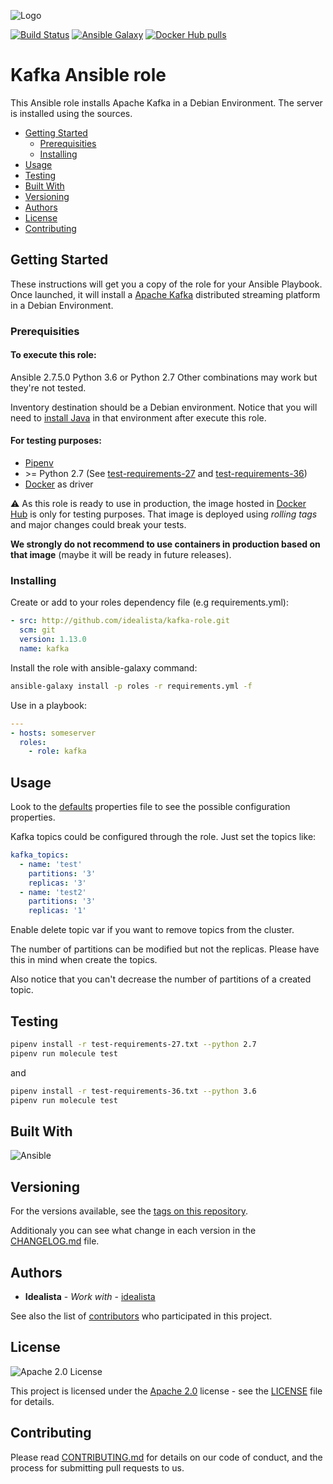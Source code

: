 ![Logo](https://raw.githubusercontent.com/idealista/kafka-role/master/logo.gif)

[![Build Status](https://travis-ci.org/idealista/kafka-role.png)](https://travis-ci.org/idealista/kafka-role)
[![Ansible Galaxy](https://img.shields.io/badge/galaxy-idealista.kafka--role-B62682.svg)](https://galaxy.ansible.com/idealista/kafka-role)
[![Docker Hub pulls](https://img.shields.io/docker/pulls/idealista/kafka.svg)](https://hub.docker.com/r/idealista/kafka/)

# Kafka Ansible role

This Ansible role installs Apache Kafka in a Debian Environment. The server is installed using the sources.

- [Getting Started](#getting-started)
  - [Prerequisities](#prerequisities)
  - [Installing](#installing)
- [Usage](#usage)
- [Testing](#testing)
- [Built With](#built-with)
- [Versioning](#versioning)
- [Authors](#authors)
- [License](#license)
- [Contributing](#contributing)

## Getting Started

These instructions will get you a copy of the role for your Ansible Playbook. Once launched, it will install a [Apache Kafka](https://kafka.apache.org/) distributed streaming platform in a Debian Environment.

### Prerequisities

#### To execute this role:

Ansible 2.7.5.0
Python 3.6 or Python 2.7
Other combinations may work but they're not tested.

Inventory destination should be a Debian environment. Notice that you will need to [install Java](https://github.com/idealista/java_role) in that environment after execute this role.

#### For testing purposes:

* [Pipenv](https://github.com/pypa/pipenv) 
* \>= Python 2.7 (See [test-requirements-27](test-requirements-27.txt) and [test-requirements-36](test-requirements-36.txt))
* [Docker](https://www.docker.com/) as driver

:warning: As this role is ready to use in production, the image hosted in [Docker Hub]((https://hub.docker.com/r/idealista/kafka/)) is only for testing purposes. That image is deployed using *rolling tags* and major changes could break your tests. 

**We strongly do not recommend to use containers in production based on that image** (maybe it will be ready in future releases). 

### Installing

Create or add to your roles dependency file (e.g requirements.yml):

```yml
- src: http://github.com/idealista/kafka-role.git
  scm: git
  version: 1.13.0
  name: kafka
```

Install the role with ansible-galaxy command:

```sh
ansible-galaxy install -p roles -r requirements.yml -f
```

Use in a playbook:

```yml
---
- hosts: someserver
  roles:
    - role: kafka
```

## Usage

Look to the [defaults](defaults/main.yml) properties file to see the possible configuration properties.

Kafka topics could be configured through the role. Just set the topics like:

```yml
kafka_topics:
  - name: 'test'
    partitions: '3'
    replicas: '3'
  - name: 'test2'
    partitions: '3'
    replicas: '1'
```

Enable delete topic var if you want to remove topics from the cluster.

The number of partitions can be modified but not the replicas. Please have this in mind when create the topics.

Also notice that you can't decrease the number of partitions of a created topic.

## Testing

```sh
pipenv install -r test-requirements-27.txt --python 2.7
pipenv run molecule test
```

and

```sh
pipenv install -r test-requirements-36.txt --python 3.6
pipenv run molecule test
```

## Built With

![Ansible](https://img.shields.io/badge/ansible-2.7.5.0-green.svg)

## Versioning

For the versions available, see the [tags on this repository](https://github.com/idealista/kafka-role/tags).

Additionaly you can see what change in each version in the [CHANGELOG.md](CHANGELOG.md) file.

## Authors

- **Idealista** - *Work with* - [idealista](https://github.com/idealista)

See also the list of [contributors](https://github.com/idealista/kafka-role/contributors) who participated in this project.

## License

![Apache 2.0 License](https://img.shields.io/hexpm/l/plug.svg)

This project is licensed under the [Apache 2.0](https://www.apache.org/licenses/LICENSE-2.0) license - see the [LICENSE](LICENSE) file for details.

## Contributing

Please read [CONTRIBUTING.md](.github/CONTRIBUTING.md) for details on our code of conduct, and the process for submitting pull requests to us.
